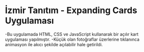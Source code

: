 # İzmir Tanıtım - Expanding Cards Uygulaması

-Bu uygulamada HTML, CSS ve JavaScript kullanarak bir açılır kart uygulaması yapılmıştır.
-Küçük olan fotoğraflar üzerlerine tıklanınca animasyon ile akıcı şekilde açılabilir hale getirildi.
